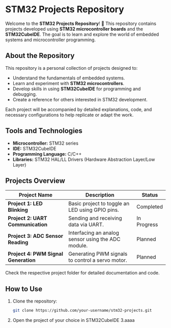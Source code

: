 # STM32 Projects Repository

Welcome to the **STM32 Projects Repository**! 🚀 This repository contains projects developed using **STM32 microcontroller boards** and the **STM32CubeIDE**. The goal is to learn and explore the world of embedded systems and microcontroller programming.

## About the Repository

This repository is a personal collection of projects designed to:
- Understand the fundamentals of embedded systems.
- Learn and experiment with **STM32 microcontrollers**.
- Develop skills in using **STM32CubeIDE** for programming and debugging.
- Create a reference for others interested in STM32 development.

Each project will be accompanied by detailed explanations, code, and necessary configurations to help replicate or adapt the work.

## Tools and Technologies

- **Microcontroller:** STM32 series
- **IDE:** STM32CubeIDE
- **Programming Language:** C/C++
- **Libraries:** STM32 HAL/LL Drivers (Hardware Abstraction Layer/Low Layer)

## Projects Overview

| Project Name             | Description                                                  | Status       |
|--------------------------|--------------------------------------------------------------|--------------|
| **Project 1: LED Blinking** | Basic project to toggle an LED using GPIO pins.               | Completed    |
| **Project 2: UART Communication** | Sending and receiving data via UART.                      | In Progress  |
| **Project 3: ADC Sensor Reading** | Interfacing an analog sensor using the ADC module.         | Planned      |
| **Project 4: PWM Signal Generation** | Generating PWM signals to control a servo motor.           | Planned      |

Check the respective project folder for detailed documentation and code.

## How to Use

1. Clone the repository:
   ```bash
   git clone https://github.com/your-username/stm32-projects.git
2. Open the project of your choice in STM32CubeIDE
3.aaaa